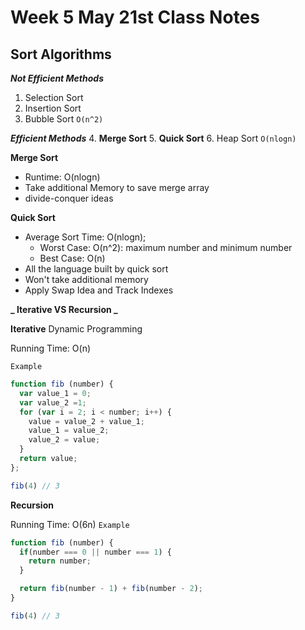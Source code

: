 # Week 5 May 21st Class Notes

## Sort Algorithms

**_Not Efficient Methods_**
1. Selection Sort
2. Insertion Sort
3. Bubble Sort
`O(n^2)`

**_Efficient Methods_**
4. **Merge Sort**
5. **Quick Sort**
6. Heap Sort
`O(nlogn)`


**Merge Sort**
* Runtime: O(nlogn)
* Take additional Memory to save merge array
* divide-conquer ideas

**Quick Sort**
* Average Sort Time: O(nlogn);
   * Worst Case: O(n^2): maximum number and minimum number
   * Best Case: O(n)
* All the language built by quick sort
* Won't take additional memory
* Apply Swap Idea and Track Indexes


**_ Iterative VS Recursion _**

**Iterative**
Dynamic Programming

Running Time: O(n)

`Example`

```javascript
function fib (number) {
  var value_1 = 0;
  var value_2 =1;
  for (var i = 2; i < number; i++) {
    value = value_2 + value_1;
    value_1 = value_2;
    value_2 = value;
  }
  return value;
};

fib(4) // 3
```

**Recursion**

Running Time: O(6n)
`Example`

```javascript
function fib (number) {
  if(number === 0 || number === 1) {
    return number;
  }

  return fib(number - 1) + fib(number - 2);
}

fib(4) // 3
```
